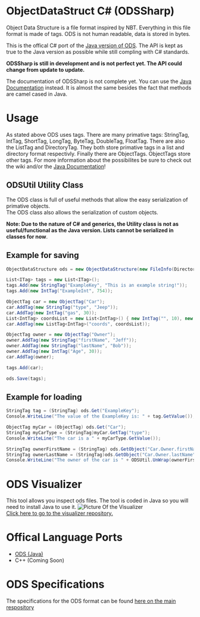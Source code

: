 # ObjectDataStruct C# (ODSSharp)
Object Data Structure is a file format inspired by NBT. Everything in this file format is made of tags.
ODS is not human readable, data is stored in bytes.  
  
This is the offical C# port of the [Java version of ODS](https://github.com/ryandw11/ODS). The API is kept as true to the Java version as possible while still compling with C# standards.  
  
**ODSSharp is still in development and is not perfect yet. The API could change from update to update.**
  
The documentation of ODSSharp is not complete yet. You can use the [Java Documentation](https://ryandw11.github.io/ODS/) instead. It is almost the same besides the fact that methods are camel cased in Java.

# Usage
As stated above ODS uses tags. There are many primative tags: StringTag, IntTag, ShortTag, LongTag, ByteTag, DoubleTag, FloatTag.
There are also the ListTag and DirectoryTag. They both store primative tags in a list and directory format respectivly.
Finally there are ObjectTags. ObjectTags store other tags. For more information about the possibilites be sure to check out the wiki and/or the [Java Documentation](https://ryandw11.github.io/ODS/)!

## ODSUtil Utility Class
The ODS class is full of useful methods that allow the easy serialization of primative objects.  
The ODS class also allows the serialization of custom objects.  
  
**Note: Due to the nature of C# and generics, the Utility class is not as useful/functional as the Java version. Lists cannot be serialized in classes for now**.
## Example for saving
```c#
ObjectDataStructure ods = new ObjectDataStructure(new FileInfo(Directory.GetCurrentDirectory() + "\\test3.ods"));

List<ITag> tags = new List<ITag>();
tags.Add(new StringTag("ExampleKey", "This is an example string!"));
tags.Add(new IntTag("ExampleInt", 754));

ObjectTag car = new ObjectTag("Car");
car.AddTag(new StringTag("type", "Jeep"));
car.AddTag(new IntTag("gas", 30));
List<IntTag> coordsList = new List<IntTag>() { new IntTag("", 10), new IntTag("", 5), new IntTag("", 10) };
car.AddTag(new ListTag<IntTag>("coords", coordsList));

ObjectTag owner = new ObjectTag("Owner");
owner.AddTag(new StringTag("firstName", "Jeff"));
owner.AddTag(new StringTag("lastName", "Bob"));
owner.AddTag(new IntTag("Age", 30));
car.AddTag(owner);

tags.Add(car);

ods.Save(tags);
```

## Example for loading
```C#
StringTag tag = (StringTag) ods.Get("ExampleKey");
Console.WriteLine("The value of the ExampleKey is: " + tag.GetValue());

ObjectTag myCar = (ObjectTag) ods.Get("Car");
StringTag myCarType = (StringTag)myCar.GetTag("type");
Console.WriteLine("The car is a " + myCarType.GetValue());

StringTag ownerFirstName = (StringTag) ods.GetObject("Car.Owner.firstName");
StringTag ownerLastName = (StringTag)ods.GetObject("Car.Owner.lastName");
Console.WriteLine("The owner of the car is " + ODSUtil.UnWrap(ownerFirstName) + " " + ODSUtil.UnWrap(ownerLastName));
```
# ODS Visualizer
This tool allows you inspect ods files. The tool is coded in Java so you will need to install Java to use it. 
![Picture Of the Visualizer](https://i.imgur.com/ukROPZy.png)  
[Click here to go to the visualizer repository.](https://github.com/ryandw11/ODS_Visualizer)

# Offical Language Ports
 - [ODS (Java)](https://github.com/ryandw11/ODS)
 - C++ (Coming Soon)
 
 # ODS Specifications
 The specifications for the ODS format can be found [here on the main respository](https://github.com/ryandw11/ODS#specification)
 
